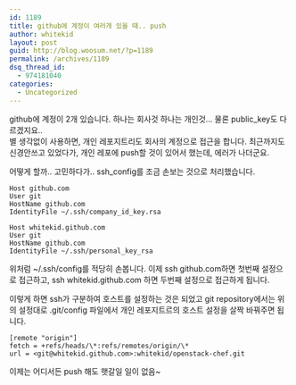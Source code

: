 ```yaml
---
id: 1189
title: github에 계정이 여러개 있을 때.. push
author: whitekid
layout: post
guid: http://blog.woosum.net/?p=1189
permalink: /archives/1189
dsq_thread_id:
  - 974181040
categories:
  - Uncategorized
---
```

github에 계정이 2개 있습니다. 하나는 회사것 하나는 개인것... 물론 public_key도 다르겠지요..  
별 생각없이 사용하면, 개인 레포지트리도 회사의 계정으로 접근을 합니다. 최근까지도 신경안쓰고 있었다가, 개인 레포에 push할 것이 있어서 했는데, 에러가 나더군요.

어떻게 할까.. 고민하다가.. ssh_config를 조금 손보는 것으로 처리했습니다.

    Host github.com  
    User git  
    HostName github.com  
    IdentityFile ~/.ssh/company_id_key.rsa

    Host whitekid.github.com  
    User git  
    HostName github.com  
    IdentityFile ~/.ssh/personal_key_rsa  

위처럼 ~/.ssh/config를 적당히 손봅니다. 이제 ssh github.com하면 첫번째 설정으로 접근하고, ssh whitekid.github.com 하면 두번째 설정으로 접근하게 됩니다.

이렇게 하면 ssh가 구분하여 호스트를 설정하는 것은 되었고 git repository에서는 위의 설정대로 .git/config 파일에서 개인 레포지트르의 호스트 설정을 살짝 바꿔주면 됩니다.

    [remote "origin"]  
    fetch = +refs/heads/\*:refs/remotes/origin/\*  
    url = <git@whitekid.github.com>:whitekid/openstack-chef.git  

이제는 어디서든 push 해도 햇갈일 일이 없음~